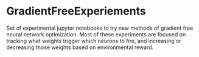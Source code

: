 # GradientFreeExperiements
Set of experimental jupyter notebooks to try new methods of gradient free neural network optimization.
Most of these experiments are focused on tracking what weights trigger which neurons to fire, and increasing or decreasing those weights based on environmental reward.

